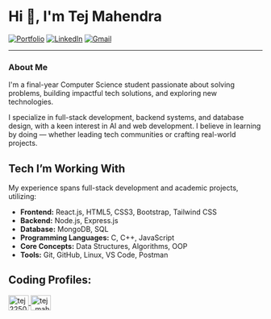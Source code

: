 <h1>Hi 👋, I'm Tej Mahendra</h1>

[![Portfolio](https://img.shields.io/badge/My_Portfolio-purple?style=for-the-badge&logo=vercel&logoColor=white)](https://tejmahendra.vercel.app/)
[![LinkedIn](https://img.shields.io/badge/LinkedIn-blue?style=for-the-badge&logo=linkedin&logoColor=white)](https://www.linkedin.com/in/tej-mahendra/)
[![Gmail](https://img.shields.io/badge/Gmail-D14836?style=for-the-badge&logo=gmail&logoColor=white)](mailto:reddytej15@gmail.com)

---
<h3>About Me</h3>
<p>
  I'm a final-year Computer Science student passionate about solving problems, building impactful tech solutions, and exploring new technologies.  </p>
  <p>
  I specialize in full-stack development, backend systems, and database design, with a keen interest in AI and web development.  
  I believe in learning by doing — whether leading tech communities or crafting real-world projects.  </p>
  
## Tech I’m Working With
My experience spans full-stack development and academic projects, utilizing:
- **Frontend:** React.js, HTML5, CSS3, Bootstrap, Tailwind CSS
- **Backend:** Node.js, Express.js
- **Database:** MongoDB, SQL
- **Programming Languages:** C, C++, JavaScript
- **Core Concepts:** Data Structures, Algorithms, OOP
- **Tools:** Git, GitHub, Linux, VS Code, Postman
  
## Coding Profiles:
<p align="left">
  <a href="https://www.codechef.com/users/tej22501a05h9" target="_blank">
    <img align="center" src="https://cdn.jsdelivr.net/npm/simple-icons@3.1.0/icons/codechef.svg" alt="tej22501a05h9" height="30" width="40" />
  </a>
  <a href="https://www.leetcode.com/tej_mahendra" target="_blank">
    <img align="center" src="https://raw.githubusercontent.com/rahuldkjain/github-profile-readme-generator/master/src/images/icons/Social/leet-code.svg" alt="tej_mahendra" height="30" width="40" />
  </a>
</p>

<!-- <p>
  <img align="center" src="https://github-readme-stats.vercel.app/api/top-langs?username=tej-mahender&show_icons=true&locale=en&layout=compact" alt="tej-mahender" />
</p>  !-->
